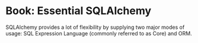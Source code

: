 Book: Essential SQLAlchemy
==========================

SQLAlchemy provides a lot of flexibility by supplying two major modes of usage:
SQL Expression Language (commonly referred to as Core) and ORM.
